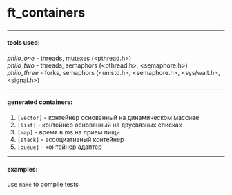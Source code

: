 # ft_containers
##### 
***

#### tools used:
*philo_one* - threads, mutexes (<pthread.h>)  
*philo_two* - threads, semaphors (<pthread.h>, <semaphore.h>)  
*philo_three* - forks, semaphors (<unistd.h>, <semaphore.h>, <sys/wait.h>, <signal.h>)  
***
#### generated containers:
 1. `[vector]` - контейнер основанный на динамическом массиве
 2. `[list]` - контейнер основанный на двусвязных списках
 3. `[map]` - время в ms на прием пищи
 4. `[stack]` - ассоциативный контейнер
 5. `[queue]` - контейнер адаптер
***
#### examples:
 use `make` to compile tests  

